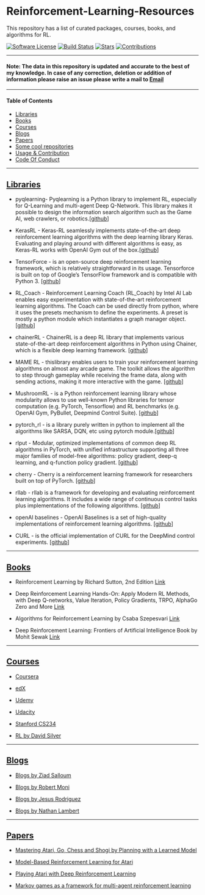 # Reinforcement-Learning-Resources
This repository has a list of curated packages, courses, books, and algorithms for RL.

[![Software License](https://img.shields.io/badge/license-MIT-brightgreen.svg)](LICENSE)  [![Build Status](https://ci.appveyor.com/api/projects/status/8e784doc5sye7c41?svg=true)](https://ci.appveyor.com/project/addy1997/Reinforcement-Learning-Resources) [![Stars](https://img.shields.io/github/stars/addy1997/Reinforcement-Learning-Resources.svg?style=flat&label=Star&maxAge=86400)](STARS)  [![Contributions](https://img.shields.io/github/commit-activity/m/addy1997/Reinforcement-Learning-Resources.svg?color=%09%2346c018)](https://github.com/addy1997/Reinforcement-Learning-Resources/graphs/commit-activity)

-------------------------------------------------------------------------------------------------------------------------------------------------------------------

#### Note: The data in this repository is updated and accurate to the best of my knowledge. In case of any correction, deletion  or addition of information please raise an issue please write a mail to [Email](adwaitnaik2@gmail.com)

-------------------------------------------------------------------------------------------------------------------------------------------------------------------

#### Table of Contents
* [Libraries](#libraries)
* [Books](#books)
* [Courses](#courses)
* [Blogs](#blogs)
* [Papers](#papers)
* [Some cool repositories](#some-cool-repositories)
* [Usage & Contribution](#usage-and-contribution)
* [Code Of Conduct](#code-of-conduct)

-------------------------------------------------------------------------------------------------------------------------------------------------------------------

## [Libraries](#Reinforcement-Learning-Resources)

* pyqlearning- Pyqlearning is a Python library to implement RL, especially for Q-Learning and multi-agent Deep Q-Network. This library makes it possible to design the information search algorithm such as the Game AI, web crawlers, or robotics.[[github](https://github.com/chimera0/accel-brain-code/tree/master/Reinforcement-Learning/pyqlearning)]

* KerasRL - Keras-RL seamlessly implements state-of-the-art deep reinforcement learning algorithms with the deep learning library Keras. Evaluating and playing around with different algorithms is easy, as Keras-RL works with OpenAI Gym out of the box.[[github](https://github.com/keras-rl/keras-rl)]

* TensorForce - is an open-source deep reinforcement learning framework, which is relatively straightforward in its usage. Tensorforce is built on top of Google’s TensorFlow framework and is compatible with Python 3. [[github](https://github.com/tensorforce/tensorforce)]

* RL_Coach - Reinforcement Learning Coach (RL_Coach) by Intel AI Lab enables easy experimentation with state-of-the-art reinforcement learning algorithms. The Coach can be used directly from python, where it uses the presets mechanism to define the experiments. A preset is mostly a python module which instantiates a graph manager object. [[github](https://github.com/NervanaSystems/coach)]

* chainerRL - ChainerRL is a deep RL library that implements various state-of-the-art deep reinforcement algorithms in Python using Chainer, which is a flexible deep learning framework. [[github](https://github.com/chainer/chainerrl)]

* MAME RL - thislibrary enables users to train your reinforcement learning algorithms on almost any arcade game. The toolkit allows the algorithm to step through gameplay while receiving the frame data, along with sending actions, making it more interactive with the game. [[github](https://github.com/M-J-Murray/MAMEToolkit)]

* MushroomRL - is a Python reinforcement learning library whose modularity allows to use well-known Python libraries for tensor computation (e.g. PyTorch, Tensorflow) and RL benchmarks (e.g. OpenAI Gym, PyBullet, Deepmind Control Suite). [[github](https://github.com/MushroomRL/mushroom-rl)]

* pytorch_rl - is a library purely written in python to implement all the algorithms like SARSA, DQN, etc using pytorch module.[[github](https://github.com/jingweiz/pytorch-rl)]

* rlput - Modular, optimized implementations of common deep RL algorithms in PyTorch, with unified infrastructure supporting all three major families of model-free algorithms: policy gradient, deep-q learning, and q-function policy gradient. [[github](https://github.com/astooke/rlpyt)]

* cherry - Cherry is a reinforcement learning framework for researchers built on top of PyTorch. [[github](https://github.com/learnables/cherry)]

* rllab - rllab is a framework for developing and evaluating reinforcement learning algorithms. It includes a wide range of continuous control tasks plus implementations of the following algorithms. [[github](https://github.com/rll/rllab)]

* openAI baselines - OpenAI Baselines is a set of high-quality implementations of reinforcement learning algorithms. [[github](https://github.com/openai/baselines)]

* CURL - is the official implementation of CURL for the DeepMind control experiments. [[github](https://github.com/MishaLaskin/curl)]

-------------------------------------------------------------------------------------------------------------------------------------------------------------------

## [Books](#Reinforcement-Learning-Resources)

* Reinforcement Learning by Richard Sutton, 2nd Edition [Link](www.incompleteideas.net)

* Deep Reinforcement Learning Hands-On: Apply Modern RL Methods, with Deep Q-networks, Value Iteration, Policy Gradients, TRPO, AlphaGo Zero and More [Link](https://www.packtpub.com/in/big-data-and-business-intelligence/deep-reinforcement-learning-hands)

* Algorithms for Reinforcement Learning by Csaba Szepesvari [Link](https://sites.ualberta.ca/~szepesva/rlbook.html)

* Deep Reinforcement Learning: Frontiers of Artificial Intelligence
Book by Mohit Sewak [Link](https://books.google.co.in/books?id=B5WfDwAAQBAJ&printsec=copyright&redir_esc=y#v=onepage&q&f=false)

-------------------------------------------------------------------------------------------------------------------------------------------------------------------

## [Courses](#Reinforcement-Learning-Resources)

* [Coursera](https://www.coursera.org/courses?query=reinforcement%20learning)

* [edX](https://www.edx.org/course/reinforcement-learning-explained-2)

* [Udemy](https://www.udemy.com/topic/reinforcement-learning/)

* [Udacity](https://www.udacity.com/course/deep-reinforcement-learning-nanodegree--nd893)

* [Stanford CS234](http://web.stanford.edu/class/cs234/index.html)

* [RL by David Silver](https://www.davidsilver.uk/teaching/)

-------------------------------------------------------------------------------------------------------------------------------------------------------------------

## [Blogs](#Reinforcement-Learning-Resources)

* [Blogs by Ziad Salloum](https://towardsdatascience.com/@zsalloum)

* [Blogs by Robert Moni](https://medium.com/@SmartLabAI/reinforcement-learning-algorithms-an-intuitive-overview-904e2dff5bbc)

* [Blogs by Jesus Rodriguez](https://medium.com/@jrodthoughts)

* [Blogs by Nathan Lambert](https://towardsdatascience.com/@natolambert)

-------------------------------------------------------------------------------------------------------------------------------------------------------------------

## [Papers](#Reinforcement-Learning-Resources)

* <a href="https://www.arxiv-vanity.com/papers/1911.08265/">Mastering Atari, Go, Chess and Shogi by Planning with a Learned Model</a>

* <a href="https://arxiv.org/abs/1903.00374">Model-Based Reinforcement Learning for Atari</a>

* <a href="https://arxiv.org/abs/1312.5602">Playing Atari with Deep Reinforcement Learning</a>

* <a href="https://dl.acm.org/doi/10.5555/3091574.3091594">Markov games as a framework for multi-agent reinforcement learning</a>


